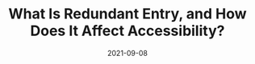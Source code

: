 ---
date: 2021-09-08
permalink: false
publisher: boiaorg
tags:
  - accessibility
  - usability
target_url: https://www.boia.org/blog/what-is-redundant-entry-and-how-does-it-affect-accessibility
title: What Is Redundant Entry, and How Does It Affect Accessibility?
---